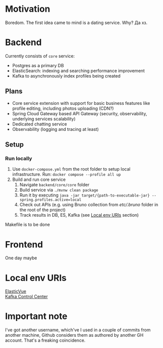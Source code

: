 # Motivation
Boredom.
The first idea came to mind is a dating service. Why? Да хз.

# Backend
Currently consists of `core` service: 
* Postgres as a primary DB
* ElasticSearch: indexing and searching performance improvement
* Kafka to asynchronously index profiles being created

## Plans
* Core service extension with support for basic business features like profile editing, including photos uploading (CDN?)
* Spring Cloud Gateway based API Gateway (security, observability, underlying services scalability)
* Dedicated chatting service
* Observability (logging and tracing at least)

## Setup

### Run locally

1. Use `docker-compose.yml` from the root folder to setup local infrastructure. Run: `docker compose --profile all up`
2. Build and run core service
    1. Navigate `backend/core/core` folder
    2. Build service via `./mvnw clean package`
    3. Run it by executing `java -jar target/{path-to-executable-jar} --spring.profiles.active=local`
    4. Check out APIs (e.g. using Bruno collection from _etc/.bruno_ folder in the root of the project)
    5. Track results in DB, ES, Kafka (see [Local env URIs](#-local-env-uris) section)    
   
Makefile is to be done

# Frontend
One day maybe

# Local env URIs  
[ElasticVue](http://localhost:8085/)  
[Kafka Control Center](http://localhost:9021/)

# Important note
I've got another username, which've I used in a couple of commits from another machine, Github considers them as authored by another GH account. That's a freaking coincidence.

